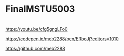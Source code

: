 # FinalMSTU5003

#
https://youtu.be/cfg5gngLFo0

https://codepen.io/meb2288/pen/ERboJj?editors=1010

https://github.com/meb2288
